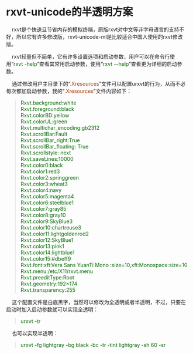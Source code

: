 # rxvt-unicode的半透明方案

<!-- urxvt的半透明方案 -->
<p>&nbsp;&nbsp;&nbsp;&nbsp;rxvt是个快速且节省内存的模拟终端，原版rxvt对中文等非字母语言的支持不好，所以它有许多修改版，rxvt-unicode-ml是比较适合中国人使用的rxvt修改版。</p>
<p>&nbsp;&nbsp;&nbsp;&nbsp;rxvt轻量但不简单，它有许多设置选项和启动参数，用户可以在命令行使用“<font color="#036803">rxvt -help</font>”查看其常用启动参数，使用“<font color="#036803">rxvt --help</font>”查看更为详细的启动参数。</p>
<p>&nbsp;&nbsp;&nbsp;&nbsp;通过修改用户主目录下的“<font color="#a73800">.Xresources</font>”文件可以配置urxvt的行为，从而不必每次都加启动参数，我的"<font color="#a73800">.Xresources</font>"文件内容如下：</p>
<blockquote><font color="#036803">Rxvt.background:white<br>
Rxvt.foreground:black<br>
Rxvt.colorBD:yellow<br>
Rxvt.colorUL:green<br>
Rxvt.multichar_encoding:gb2312<br>
Rxvt.scrollBar:Fault<br>
Rxvt.scrollBar_right:True<br>
Rxvt.scrollBar_floating: True<br>
Rxvt.scrollstyle: next<br>
Rxvt.saveLines:10000<br>
Rxvt.color0:black<br>
Rxvt.color1:red3<br>
Rxvt.color2:springgreen<br>
Rxvt.color3:wheat3<br>
Rxvt.color4:navy<br>
Rxvt.color5:magenta4<br>
Rxvt.color6:steelblue1<br>
Rxvt.color7:gray85<br>
Rxvt.color8:gray10<br>
Rxvt.color9:SkyBlue3<br>
Rxvt.color10:chartreuse3<br>
Rxvt.color11:lightgoldenrod2<br>
Rxvt.color12:SkyBlue1<br>
Rxvt.color13:pink1<br>
Rxvt.color14:lightblue1<br>
Rxvt.color15:#dbeff9<br>
Rxvt.font:xft:Vera Sans YuanTi Mono :size=10,xft:Monospace:size=10<br>
Rxvt.menu:/etc/X11/rxvt.menu<br>
Rxvt.preeditType:Root<br>
Rxvt.geometry:192×174<br>
Rxvt.transparency:255</font></blockquote>
<p>&nbsp;&nbsp;&nbsp;&nbsp;这个配置文件是白底黑字，当然可以修改为全透明或者半透明，不过，只要在启动时加入启动参数就可以实现全透明：</p>
<blockquote><font color="#036803">urxvt -tr</font></blockquote>
<p>&nbsp;&nbsp;&nbsp;&nbsp;也可以实现半透明：</p>
<blockquote><font color="#036803">urxvt -fg lightgray -bg black -bc -tr -tint lightgray -sh 60 -sr</font></blockquote>

